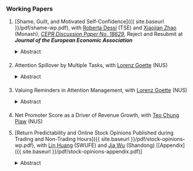 ### Working Papers

1. [Shame, Guilt, and Motivated Self-Confidence]({{ site.baseurl }}/pdf/shame-wp.pdf), with [Roberta Dessí](https://sites.google.com/view/robertadessi/home) (TSE) and [Xiaojian Zhao](https://sites.google.com/site/xjzhao81) (Monash), *[CEPR Discussion Paper No. 18629](https://cepr.org/publications/dp18629)*, Reject and Resubmit at ***Journal of the European Economic Association***
    <details style="margin-bottom: 20px">
        <summary style="display:list-item; cursor:pointer;">Abstract</summary>
        <blockquote>
            The available evidence from anthropology, economics, and psychology suggests that sensitivities to the emotions of shame and guilt vary across cultures.
            So does (over)confidence in ability and skills.
            Is there a connection between these observations?
            We address this question theoretically and empirically.
            Theoretically, we explore the socially optimal combination of psychological incentives and the emergence of different cultural equilibria.
            Empirically, we find significant evidence of a negative relationship between individual confidence and the cultural importance of shame versus guilt.
            The relationship holds across countries, and for U.S. immigrants relative to their culture of origin, suggesting a causal effect still significant after more than eight years.
        </blockquote>
    </details>

2. Attention Spillover by Multiple Tasks, with [Lorenz Goette](https://fass.nus.edu.sg/ecs/people/lorenz-goette/) (NUS)
    <details style="margin-bottom: 20px">
        <summary style="display:list-item; cursor:pointer;">Abstract</summary>
        <blockquote>
            Do people correctly perceive the limitation of their attention when dealing with multiple tasks?
            We develop a simple model that predicts that, under rational inattention, individuals can correctly perceive their attention on a future task and possible attention spillover in a dual-task setting.
            We test our theoretical predictions in an online experiment and find that individuals generally overestimate their future attention to a scheduled, incentivized task, and thus report exaggerated valuation of the task.
            We also document that dual tasks have positive spillover effects on each other, improving baseline attention level for task completion, and people can indeed anticipate such positive spillover effects.
        </blockquote>
    </details>

3. Valuing Reminders in Attention Management, with [Lorenz Goette](https://fass.nus.edu.sg/ecs/people/lorenz-goette/) (NUS)
    <details style="margin-bottom: 20px">
        <summary style="display:list-item; cursor:pointer;">Abstract</summary>
        <blockquote>
            Do people value their attention optimally?
            Existing findings suggest that individuals systematically undervalue by how much attention-increasing technologies, in particular reminders, can boost their chance of completing future tasks.
            In a theory-driven experiment, we revisit this question and elicit a measure of individuals' valuation of reminders that is free from arbitrary risk preferences, under an incentive scheme of accumulating probability points to win a binary lottery.
            We find that even under such incentive structure, individuals still do not fully value the effectiveness of reminders.
            The violation of optimality cannot be explained by potential probability weighting.
        </blockquote>
    </details>

4. Net Promoter Score as a Driver of Revenue Growth, with [Teo Chung Piaw](https://www.teochungpiaw.com/) (NUS)

5. [Return Predictability and Online Stock Opinions Published during Trading and Non-Trading Hours]({{ site.baseurl }}/pdf/stock-opinions-wp.pdf), with [Lin Huang](https://riem.swufe.edu.cn/info/1288/3502.htm) (SWUFE) and [Jia Wu](https://jiawu1881.weebly.com) (Shandong) [[Appendix]({{ site.baseurl }}/pdf/stock-opinions-appendix.pdf)]
    <details style="margin-bottom: 20px">
        <summary style="display:list-item; cursor:pointer;">Abstract</summary>
        <blockquote>
            This study analyzes the impact of trading- and non-trading-hour opinions on returns using data collected from an online stock forum in China.
            We find that non-trading-hour opinions have a stronger influence on returns than trading-hour opinions.
            However, a return reversal is observed during the subsequent trading periods based on non-trading-hour opinions, suggesting a tug-of-war between individual investors and arbitrageurs.
            Additionally, the effect of non-trading-hour opinions on returns is higher when firms announce important events overnight. These opinions also attract more investor attention.
            We propose that the announcement of such events exposes investors to high levels of uncertainty, leading them to seek advice through online forums.
            Our analysis suggests that investor sentiment and value-relevant information contained in online articles are likely factors that contribute to the return predictability of these opinions.
        </blockquote>
    </details>

<!-- ### Work in Progress

1.  -->

<!---
(### Manuscript)

Opinion Evolution on Spatial-Social Networks: Based on Ising Model (in Chinese), undergraduate thesis in physics, May 2017
--->